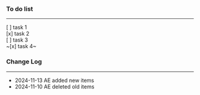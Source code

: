 ### To do list

---

[ ] task 1  
[x] task 2  
[ ] task 3  
~[x] task 4~

### Change Log

---

- 2024-11-13 AE added new items
- 2024-11-10 AE deleted old items
